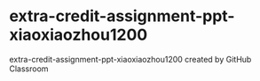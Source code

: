 # extra-credit-assignment-ppt-xiaoxiaozhou1200
extra-credit-assignment-ppt-xiaoxiaozhou1200 created by GitHub Classroom
